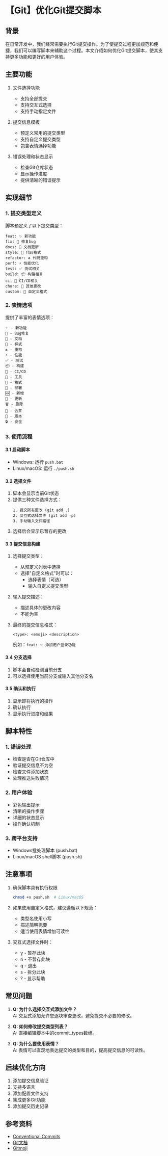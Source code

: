 # 【Git】优化Git提交脚本

## 背景

在日常开发中，我们经常需要执行Git提交操作。为了使提交过程更加规范和便捷，我们可以编写脚本来辅助这个过程。本文介绍如何优化Git提交脚本，使其支持更多功能和更好的用户体验。

## 主要功能

1. 文件选择功能
   - 支持全部提交
   - 支持交互式选择
   - 支持手动指定文件

2. 提交信息模板
   - 预定义常用的提交类型
   - 支持自定义提交类型
   - 包含表情选择功能

3. 错误处理和状态显示
   - 检查Git仓库状态
   - 显示操作进度
   - 提供清晰的错误提示

## 实现细节

### 1. 提交类型定义

脚本预定义了以下提交类型：

```plaintext
feat: ✨ 新功能
fix: 🐛 修复bug
docs: 📝 文档更新
style: 💄 代码格式
refactor: ♻️ 代码重构
perf: ⚡️ 性能优化
test: ✅ 测试相关
build: 📦 构建相关
ci: 👷 CI/CD相关
chore: 🔧 其他更改
custom: 🎨 自定义格式
```

### 2. 表情选项

提供了丰富的表情选项：

```plaintext
✨ - 新功能
🐛 - Bug修复
📝 - 文档
💄 - 样式
♻️ - 重构
⚡️ - 性能
✅ - 测试
📦 - 构建
👷 - CI/CD
🔧 - 工具
🎨 - 格式
🚀 - 部署
🆕 - 新增
🔨 - 更新
🗑️ - 删除
🔀 - 合并
🔖 - 版本
🔒 - 安全
```

### 3. 使用流程

#### 3.1 启动脚本

- Windows: 运行 `push.bat`
- Linux/macOS: 运行 `./push.sh`

#### 3.2 选择文件

1. 脚本会显示当前Git状态
2. 提供三种文件选择方式：
   ```plaintext
   1. 提交所有更改 (git add .)
   2. 交互式选择文件 (git add -p)
   3. 手动输入文件路径
   ```
3. 选择后会显示已暂存的更改

#### 3.3 提交信息构建

1. 选择提交类型：
   - 从预定义列表中选择
   - 选择"自定义格式"时可以：
     - 选择表情（可选）
     - 输入自定义提交类型

2. 输入提交描述：
   - 描述具体的更改内容
   - 不能为空

3. 最终的提交信息格式：
   ```plaintext
   <type>: <emoji> <description>
   ```
   例如：`feat: ✨ 添加用户登录功能`

#### 3.4 分支选择

1. 脚本会自动检测当前分支
2. 可以选择使用当前分支或输入其他分支名

#### 3.5 确认和执行

1. 显示即将执行的操作
2. 确认执行
3. 显示执行进度和结果

## 脚本特性

### 1. 错误处理
- 检查是否在Git仓库中
- 验证提交信息不为空
- 检查文件添加状态
- 处理推送失败情况

### 2. 用户体验
- 彩色输出提示
- 清晰的操作步骤
- 详细的状态显示
- 操作确认机制

### 3. 跨平台支持
- Windows批处理脚本 (push.bat)
- Linux/macOS shell脚本 (push.sh)

## 注意事项

1. 确保脚本具有执行权限
   ```bash
   chmod +x push.sh  # Linux/macOS
   ```

2. 如果使用自定义格式，建议遵循以下规范：
   - 类型名使用小写
   - 描述简明扼要
   - 适当使用表情增加可读性

3. 交互式选择文件时：
   - y - 暂存此块
   - n - 不暂存此块
   - q - 退出
   - s - 拆分此块
   - ? - 显示帮助

## 常见问题

1. **Q: 为什么选择交互式添加文件？**  
   A: 交互式添加允许您逐块审查更改，避免提交不必要的修改。

2. **Q: 如何修改提交类型列表？**  
   A: 直接编辑脚本中的commit_types数组。

3. **Q: 为什么要使用表情？**  
   A: 表情可以直观地表达提交的类型和目的，提高提交信息的可读性。

## 后续优化方向

1. 添加提交信息验证
2. 支持多语言
3. 添加配置文件支持
4. 集成更多Git功能
5. 添加提交历史记录

## 参考资料

- [Conventional Commits](https://www.conventionalcommits.org/)
- [Git文档](https://git-scm.com/doc)
- [Gitmoji](https://gitmoji.dev/)
